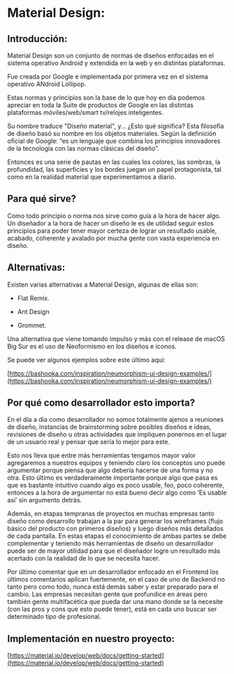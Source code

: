 # Material Design:

## Introducción:

Material Design son un conjunto de normas de diseños enfocadas en el sistema operativo Android y extendida en la web y en distintas plataformas.

Fue creada por Google e implementada por primera vez en el sistema operativo ANdroid Lollipop.

Estas normas y principios son la base de lo que hoy en día podemos apreciar en toda la Suite de productos de Google en las distintas plataformas móviles/web/smart tv/relojes inteligentes.

Su nombre traduce "Diseño material", y… ¿Esto qué significa? Esta filosofía de diseño basó su nombre en los objetos materiales. Según la definición oficial de Google: “es un lenguaje que combina los principios innovadores de la tecnología con las normas clásicas del diseño”.

Entonces es una serie de pautas en las cuales los colores, las sombras, la profundidad, las superficies y los bordes juegan un papel protagonista, tal como en la realidad material que experimentamos a diario.

## Para qué sirve?

Como todo principio o norma nos sirve como guía a la hora de hacer algo.
Un diseñador a la hora de hacer un diseño le es de utilidad seguir estos principios para poder tener mayor certeza de lograr un resultado usable, acabado, coherente y avalado por mucha gente con vasta experiencia en diseño.

## Alternativas:

Existen varias alternativas a Material Design, algunas de ellas son:

* Flat Remix.

* Ant Design

* Grommet.

Una alternativa que viene tomando impulso y más con el release de macOS Big Sur es el uso de Neoformismo en los diseños e iconos.

Se puede ver algunos ejemplos sobre este último aquí:

[https://bashooka.com/inspiration/neumorphism-ui-design-examples/](https://bashooka.com/inspiration/neumorphism-ui-design-examples/)

## Por qué como desarrollador esto importa?

En el día a día como desarrollador no somos totalmente ajenos a reuniones de diseño, instancias de brainstorming sobre posibles diseños e ideas, revisiones de diseño u otras actividades que impliquen ponernos en el lugar de un usuario real y pensar que sería lo mejor para este.

Esto nos lleva que entre más herramientas tengamos mayor valor agregaremos a nuestros equipos y teniendo claro los conceptos uno puede argumentar porque piensa que algo debería hacerse de una forma y no otra. Esto último es verdaderamente importante porque algo que pasa es que es bastante intuitivo cuando algo es poco usable, feo, poco coherente, entonces a la hora de argumentar no está bueno decir algo como ‘Es usable así’ sin argumento detrás.

Además, en etapas tempranas de proyectos en muchas empresas tanto diseño como desarrollo trabajan a la par para generar los wireframes (flujo básico del producto con primeros diseños) y luego diseños más detallados de cada pantalla. En estas etapas el conocimiento de ambas partes se debe complementar y teniendo más herramientas de diseño un desarrollador puede ser de mayor utilidad para que el diseñador logre un resultado más acertado con la realidad de lo que se necesita hacer.

Por último comentar que en un desarrollador enfocado en el Frontend los últimos comentarios aplican fuertemente, en el caso de uno de Backend no tanto pero como todo, nunca está demás saber y estar preparado para el cambio. Las empresas necesitan gente que profundice en áreas pero también gente multifacética que pueda dar una mano donde se la necesite (con las pros y cons que esto puede tener), está en cada uno buscar ser determinado tipo de profesional.

 

## Implementación en nuestro proyecto:

[https://material.io/develop/web/docs/getting-started](https://material.io/develop/web/docs/getting-started)

